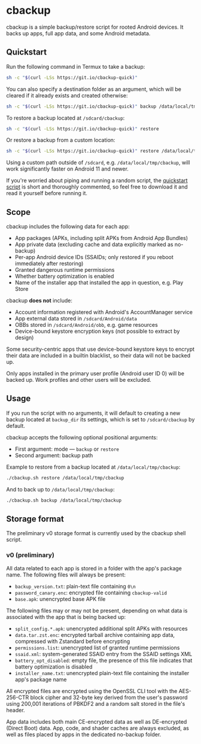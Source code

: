 # cbackup

cbackup is a simple backup/restore script for rooted Android devices. It backs up apps, full app data, and some Android metadata.

## Quickstart

Run the following command in Termux to take a backup:

```bash
sh -c "$(curl -LSs https://git.io/cbackup-quick)"
```

You can also specify a destination folder as an argument, which will be cleared if it already exists and created otherwise:

```bash
sh -c "$(curl -LSs https://git.io/cbackup-quick)" backup /data/local/tmp/cbackup
```

To restore a backup located at `/sdcard/cbackup`:

```bash
sh -c "$(curl -LSs https://git.io/cbackup-quick)" restore
```

Or restore a backup from a custom location:

```bash
sh -c "$(curl -LSs https://git.io/cbackup-quick)" restore /data/local/tmp/cbackup
```

Using a custom path outside of `/sdcard`, e.g. `/data/local/tmp/cbackup`, will work significantly faster on Android 11 and newer.

If you're worried about piping and running a random script, the [quickstart script](https://github.com/kdrag0n/cbackup/blob/master/termux-quickstart.sh) is short and thoroughly commented, so feel free to download it and read it yourself before running it.

## Scope

cbackup includes the following data for each app:

- App packages (APKs, including split APKs from Android App Bundles)
- App private data (excluding cache and data explicitly marked as no-backup)
- Per-app Android device IDs (SSAIDs; only restored if you reboot immediately after restoring)
- Granted dangerous runtime permissions
- Whether battery optimization is enabled
- Name of the installer app that installed the app in question, e.g. Play Store

cbackup **does not** include:

- Account information registered with Android's AccountManager service
- App external data stored in `/sdcard/Android/data`
- OBBs stored in `/sdcard/Android/obb`, e.g. game resources
- Device-bound keystore encryption keys (not possible to extract by design)

Some security-centric apps that use device-bound keystore keys to encrypt their data are included in a builtin blacklist, so their data will not be backed up.

Only apps installed in the primary user profile (Android user ID 0) will be backed up. Work profiles and other users will be excluded.

## Usage

If you run the script with no arguments, it will default to creating a new backup located at `backup_dir` its settings, which is set to `/sdcard/cbackup` by default.

cbackup accepts the following optional positional arguments:

- First argument: mode — `backup` or `restore`
- Second argument: backup path

Example to restore from a backup located at `/data/local/tmp/cbackup`:

```bash
./cbackup.sh restore /data/local/tmp/cbackup
```

And to back up to `/data/local/tmp/cbackup`:

```bash
./cbackup.sh backup /data/local/tmp/cbackup
```

## Storage format

The preliminary v0 storage format is currently used by the cbackup shell script.

### v0 (preliminary)

All data related to each app is stored in a folder with the app's package name. The following files will always be present:

- `backup_version.txt`: plain-text file containing `0\n`
- `password_canary.enc`: encrypted file containing `cbackup-valid`
- `base.apk`: unencrypted base APK file

The following files may or may not be present, depending on what data is associated with the app that is being backed up:

- `split_config.*.apk`: unencrypted additional split APKs with resources
- `data.tar.zst.enc`: encrypted tarball archive containing app data, compressed with Zstandard before encrypting
- `permissions.list`: unencrypted list of granted runtime permissions
- `ssaid.xml`: system-generated SSAID entry from the SSAID settings XML
- `battery_opt_disabled`: empty file, the presence of this file indicates that battery optimization is disabled
- `installer_name.txt`: unencrypted plain-text file containing the installer app's package name

All encrypted files are encrypted using the OpenSSL CLI tool with the AES-256-CTR block cipher and 32-byte key derived from the user's password using 200,001 iterations of PBKDF2 and a random salt stored in the file's header.

App data includes both main CE-encrypted data as well as DE-encrypted (Direct Boot) data. App, code, and shader caches are always excluded, as well as files placed by apps in the dedicated no-backup folder.
